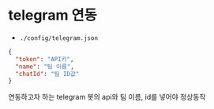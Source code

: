 # telegram 연동

* `./config/telegram.json`

```json
{
  "token": "API키",
  "name": "팀 이름",
  "chatId": "팀 ID값"
}
```

연동하고자 하는 telegram 봇의 api와 팀 이름, id를 넣어야 정상동작